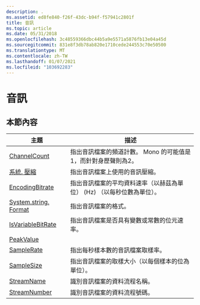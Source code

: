 ```yaml
---
description: .
ms.assetid: ed8fe840-f26f-43dc-b94f-f57941c2801f
title: 音訊
ms.topic: article
ms.date: 05/31/2018
ms.openlocfilehash: 3c48559366dbc44b5a9e5571a5876fb13e04a45d
ms.sourcegitcommit: 831e8f3db78ab820e1710cede244553c70e50500
ms.translationtype: MT
ms.contentlocale: zh-TW
ms.lasthandoff: 01/07/2021
ms.locfileid: "103692283"
---
```

# <a name="audio"></a>音訊

## <a name="in-this-section"></a>本節內容



| 主題                                                                                        | 描述                                                                                                 |
|----------------------------------------------------------------------------------------------|-------------------------------------------------------------------------------------------------------------|
| [ChannelCount](./props-system-audio-channelcount.md)<br/>           | 指出音訊檔案的頻道計數。 Mono 的可能值是1，而針對身歷聲則為2。<br/> |
| [系統. 壓縮](./props-system-audio-compression.md)<br/>             | 指出音訊檔案上使用的音訊壓縮。<br/>                                          |
| [EncodingBitrate](./props-system-audio-encodingbitrate.md)<br/>     | 指出音訊檔案的平均資料速率（以赫茲為單位） (Hz) （以每秒位數為單位）。<br/>             |
| [System.string. Format](./props-system-audio-format.md)<br/>                       | 指出音訊檔案的格式。<br/>                                                          |
| [IsVariableBitRate](./props-system-audio-isvariablebitrate.md)<br/> | 指出音訊檔案是否具有變數或常數的位元速率。<br/>                            |
| [PeakValue](./props-system-audio-peakvalue.md)<br/>                 |                                                                                                             |
| [SampleRate](./props-system-audio-samplerate.md)<br/>               | 指出每秒樣本數的音訊檔案取樣率。<br/>                              |
| [SampleSize](./props-system-audio-samplesize.md)<br/>               | 指出音訊檔案的取樣大小（以每個樣本的位為單位）。<br/>                                 |
| [StreamName](./props-system-audio-streamname.md)<br/>               | 識別音訊檔案的資料流程名稱。<br/>                                            |
| [StreamNumber](./props-system-audio-streamnumber.md)<br/>           | 識別音訊檔案的資料流程號碼。<br/>                                                  |



 

 

 

